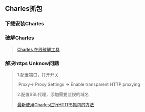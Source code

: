 ## Charles抓包

### 下载安装Charles



### 破解Charles

> [Charles 在线破解工具](https://www.zzzmode.com/mytools/charles/)



### 解决https Unknow问题

> 1.配置端口，打开开关
>
> ​    Proxy-> Proxy Settings -> Enable transparent HTTP proxying
>
> 2.配置SSL代理，添加需要监视的域名
>
> [最新使用Charles进行HTTPS抓包的方法](https://www.jianshu.com/p/5d38d552fa52)



